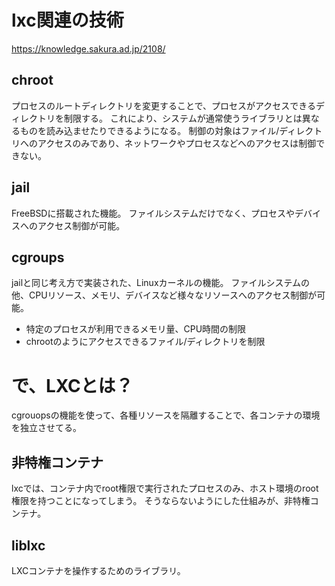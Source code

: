 # lxc関連の技術

https://knowledge.sakura.ad.jp/2108/

## chroot
プロセスのルートディレクトリを変更することで、プロセスがアクセスできるディレクトリを制限する。
これにより、システムが通常使うライブラリとは異なるものを読み込ませたりできるようになる。
制御の対象はファイル/ディレクトリへのアクセスのみであり、ネットワークやプロセスなどへのアクセスは制御できない。

## jail
FreeBSDに搭載された機能。
ファイルシステムだけでなく、プロセスやデバイスへのアクセス制御が可能。

## cgroups
jailと同じ考え方で実装された、Linuxカーネルの機能。
ファイルシステムの他、CPUリソース、メモリ、デバイスなど様々なリソースへのアクセス制御が可能。
* 特定のプロセスが利用できるメモリ量、CPU時間の制限
* chrootのようにアクセスできるファイル/ディレクトリを制限

# で、LXCとは？
cgrouopsの機能を使って、各種リソースを隔離することで、各コンテナの環境を独立させてる。

## 非特権コンテナ
lxcでは、コンテナ内でroot権限で実行されたプロセスのみ、ホスト環境のroot権限を持つことになってしまう。
そうならないようにした仕組みが、非特権コンテナ。

## liblxc
LXCコンテナを操作するためのライブラリ。



